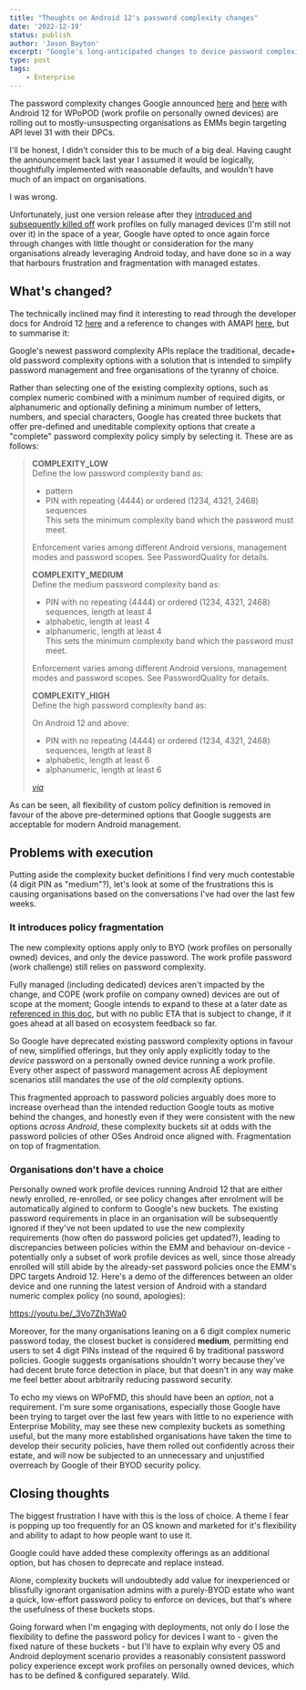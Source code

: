 ```yaml
---
title: "Thoughts on Android 12's password complexity changes"
date: '2022-12-19'
status: publish
author: 'Jason Bayton'
excerpt: "Google's long-anticipated changes to device password complexity requirements for BYOD devices are here, and they're frustrating."
type: post
tags:
    - Enterprise
---
```


The password complexity changes Google announced [here](https://blog.google/products/android-enterprise/android-12-developer-preview/) and [here](https://developer.android.com/work/versions/android-12#work) with Android 12 for WPoPOD (work profile on personally owned devices) are rolling out to mostly-unsuspecting organisations as EMMs begin targeting API level 31 with their DPCs. 

I'll be honest, I didn't consider this to be much of a big deal. Having caught the announcement back last year I assumed it would be logically, thoughtfully implemented with reasonable defaults, and wouldn't have much of an impact on organisations.

I was wrong. 

Unfortunately, just one version release after they [introduced and subsequently killed off](https://bayton.org/blog/2020/02/android-enterprise-in-11-google-reduces-visibility-and-control-with-cope-to-bolster-privacy/) work profiles on fully managed devices (I'm still not over it) in the space of a year, Google have opted to once again force through changes with little thought or consideration for the many organisations already leveraging Android today, and have done so in a way that harbours frustration and fragmentation with managed estates.

## What's changed?

The technically inclined may find it interesting to read through the developer docs for Android 12 [here](https://developer.android.com/reference/android/app/admin/DevicePolicyManager#setRequiredPasswordComplexity(int)) and a reference to changes with AMAPI [here](https://developers.google.com/android/management/reference/rest/v1/PasswordRequirements#passwordquality), but to summarise it:

Google's newest password complexity APIs replace the traditional, decade+ old password complexity options with a solution that is intended to simplify password management and free organisations of the tyranny of choice.

Rather than selecting one of the existing complexity options, such as complex numeric combined with a minimum number of required digits, or alphanumeric and optionally defining a minimum number of letters, numbers, and special characters, Google has created three buckets that offer pre-defined and uneditable complexity options that create a "complete" password complexity policy simply by selecting it. These are as follows:

> **COMPLEXITY_LOW**  
> Define the low password complexity band as:
> - pattern
> - PIN with repeating (4444) or ordered (1234, 4321, 2468) sequences  
> This sets the minimum complexity band which the password must meet.
> 
> Enforcement varies among different Android versions, management modes and password scopes. See PasswordQuality for details.
> 
> **COMPLEXITY_MEDIUM**  
> Define the medium password complexity band as:
> - PIN with no repeating (4444) or ordered (1234, 4321, 2468) sequences, length at least 4
> - alphabetic, length at least 4
> - alphanumeric, length at least 4  
> This sets the minimum complexity band which the password must meet.
> 
> Enforcement varies among different Android versions, management modes and password scopes. See PasswordQuality for details.
> 
> **COMPLEXITY_HIGH**  
> Define the high password complexity band as:
> 
> On Android 12 and above:
> - PIN with no repeating (4444) or ordered (1234, 4321, 2468) sequences, length at least 8
> - alphabetic, length at least 6
> - alphanumeric, length at least 6
> 
> _[via](https://developers.google.com/android/management/reference/rest/v1/PasswordRequirements#passwordquality)_

As can be seen, all flexibility of custom policy definition is removed in favour of the above pre-determined options that Google suggests are acceptable for modern Android management.

## Problems with execution

Putting aside the complexity bucket definitions I find very much contestable (4 digit PIN as "medium"?), let's look at some of the frustrations this is causing organisations based on the conversations I've had over the last few weeks.

### It introduces policy fragmentation

The new complexity options apply only to BYO (work profiles on personally owned) devices, and only the device password. The work profile password (work challenge) still relies on password complexity. 

Fully managed (including dedicated) devices aren't impacted by the change, and COPE (work profile on company owned) devices are out of scope at the moment; Google intends to expand to these at a later date as [referenced in this doc](https://cdn.bayton.org/download/doc/ae-general/simplifying_password_quality_in_android_12.pdf), but with no public ETA that is subject to change, if it goes ahead at all based on ecosystem feedback so far. 

So Google have deprecated existing password complexity options in favour of new, simplified offerings, but they only apply explicitly today to the _device_ password on a personally owned device running a work profile. Every other aspect of password management across AE deployment scenarios still mandates the use of the _old_ complexity options.

This fragmented approach to password policies arguably does more to increase overhead than the intended reduction Google touts as motive behind the changes, and honestly even if they were consistent with the new options _across Android_, these complexity buckets sit at odds with the password policies of other OSes Android once aligned with. Fragmentation on top of fragmentation.

### Organisations don't have a choice

Personally owned work profile devices running Android 12 that are either newly enrolled, re-enrolled, or see policy changes after enrolment will be automatically algined to conform to Google's new buckets. The existing password requirements in place in an organisation will be subsequently ignored if they've not been updated to use the new complexity requirements (how often do password policies get updated?), leading to discrepancies between policies within the EMM and behaviour on-device - potentially only a subset of work profile devices as well, since those already enrolled will still abide by the already-set password policies once the EMM's DPC targets Android 12. Here's a demo of the differences between an older device and one running the latest version of Android with a standard numeric complex policy (no sound, apologies): 

https://youtu.be/_3Vo7Zh3Wa0

Moreover, for the many organisations leaning on a 6 digit complex numeric password today, the closest bucket is considered **medium**, permitting end users to set 4 digit PINs instead of the required 6 by traditional password policies. Google suggests organisations shouldn't worry because they've had decent brute force detection in place, but that doesn't in any way make me feel better about arbitrarily reducing password security.

To echo my views on WPoFMD, this should have been an _option_, not a requirement. I'm sure some organisations, especially those Google have been trying to target over the last few years with little to no experience with Enterprise Mobility, may see these new complexity buckets as something useful, but the many more established organisations have taken the time to develop their security policies, have them rolled out confidently across their estate, and will now be subjected to an unnecessary and unjustified overreach by Google of their BYOD security policy. 

## Closing thoughts

The biggest frustration I have with this is the loss of choice. A theme I fear is popping up too frequently for an OS known and marketed for it's flexibility and ability to adapt to how people want to use it. 

Google could have added these complexity offerings as an additional option, but has chosen to deprecate and replace instead.

Alone, complexity buckets will undoubtedly add value for inexperienced or blissfully ignorant organisation admins with a purely-BYOD estate who want a quick, low-effort password policy to enforce on devices, but that's where the usefulness of these buckets stops.

Going forward when I'm engaging with deployments, not only do I lose the flexibility to define the password policy for devices I want to - given the fixed nature of these buckets - but I'll have to explain why every OS and Android deployment scenario provides a reasonably consistent password policy experience except work profiles on personally owned devices, which has to be defined & configured separately. Wild.